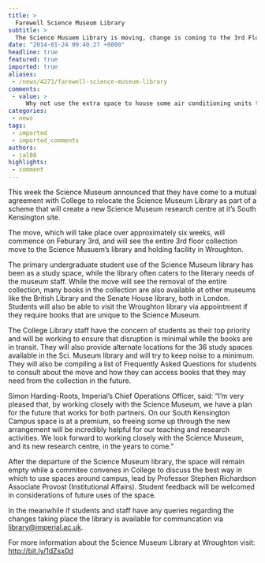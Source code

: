 ```yaml
---
title: >
  Farewell Science Museum Library
subtitle: >
  The Science Musuem Library is moving, change is coming to the 3rd Floor.
date: "2014-01-24 09:40:27 +0000"
headline: true
featured: true
imported: true
aliases:
 - /news/4271/farewell-science-museum-library
comments:
 - value: >
     Why not use the extra space to house some air conditioning units to make Level 4 livable? <br> <br>(I'm not desperate or anything.) <br> <br>((But seriously, can Felix run an article on WHY the library is so hot? It's common knowledge to the point of being a running joke throughout college, but I don't understand why one can't just fix the problem.)),I graduated in 2006 and remember the library being incredibly hot on both the 4th and 5th floors (I also remember the annoying recorded announcements about the library closing in the years that it wasn't open 24hrs). Nice to see nothing has changed in 8 years!,That's a shame, the museum collection has always been pleasant for a Wednesday afternoon browse.
categories:
 - news
tags:
 - imported
 - imported_comments
authors:
 - jal08
highlights:
 - comment
---
```


This week the Science Museum announced that they have come to a mutual agreement with College to relocate the Science Museum Library as part of a scheme that will create a new Science Museum research centre at it’s South Kensington site.

The move, which will take place over approximately six weeks, will commence on Feburary 3rd, and will see the entire 3rd floor collection move to the Science Musuem’s library and holding facility in Wroughton.

The primary undergraduate student use of the Science Museum library has been as a study space, while the library often caters to the literary needs of the museum staff. While the move will see the removal of the entire collection, many books in the collection are also available at other museums like the British Library and the Senate House library, both in London. Students will also be able to visit the Wroughton library via appointment if they require books that are unique to the Science Museum.

The College Library staff have the concern of students as their top priority and will be working to ensure that disruption is minimal while the books are in transit. They will also provide alternate locations for the 36 study spaces available in the Sci. Museum library and will try to keep noise to a minimum. They will also be compiling a list of Frequently Asked Questions for students to consult about the move and how they can access books that they may need from the collection in the future.

Simon Harding-Roots, Imperial’s Chief Operations Officer, said: “I’m very pleased that, by working closely with the Science Museum, we have a plan for the future that works for both partners. On our South Kensington Campus space is at a premium, so freeing some up through the new arrangement will be incredibly helpful for our teaching and research activities. We look forward to working closely with the Science Museum, and its new research centre, in the years to come.”

After the departure of the Science Museum library, the space will remain empty while a commitee convenes in College to discuss the best way in which to use spaces around campus, lead by Professor Stephen Richardson Associate Provost (Institutional Affairs). Student feedback will be welcomed in considerations of future uses of the space.

In the meanwhile if students and staff have any queries regarding the changes taking place the library is available for communcation via library@imperial.ac.uk.

For more information about the Science Museum Library at Wroughton visit: http://bit.ly/1dZsx0d
